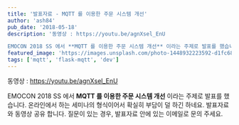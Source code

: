 ```yaml
---
title: '발표자료 - MQTT 를 이용한 주문 시스템 개선'
author: 'ash84'
pub_date: '2018-05-18'
description: '동영상 : https://youtu.be/agnXsel_EnU

EMOCON 2018 SS 에서 **MQTT 를 이용한 주문 시스템 개선** 이라는 주제로 발표를 했습니다. 온라인에서 하는 세미나의 형식이어서 확실히 부담이 덜 하긴 하네요. 발'
featured_image: 'https://images.unsplash.com/photo-1448932223592-d1fc686e76ea?ixlib=rb-0.3.5&ixid=eyJhcHBfaWQiOjEyMDd9&s=0cbf6407ba0ece1ef6ba9eb7230137a6&auto=format&fit=crop&w=1949&q=80'
tags: ['mqtt', 'flask-mqtt', 'dev']
---
```


<script async class="speakerdeck-embed" data-id="8726a44d88f5487682a1f1a9f319c6d4" data-ratio="1.77777777777778" src="//speakerdeck.com/assets/embed.js"></script>

동영상 : https://youtu.be/agnXsel_EnU

EMOCON 2018 SS 에서 **MQTT 를 이용한 주문 시스템 개선** 이라는 주제로 발표를 했습니다. 온라인에서 하는 세미나의 형식이어서 확실히 부담이 덜 하긴 하네요. 발표자료와 동영상 공유 합니다. 질문이 있는 경우, 발표자료 안에 있는 이메일로 문의 주세요. 
